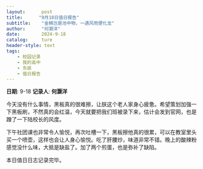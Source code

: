 ```yaml
---
layout:      post
title:      "9月18日值日报告"
subtitle:    "金鳞岂是池中物，一遇风雨便化龙"
author:      "何灏洋"
date:        2024-9-18
catalog:     ture
header-style: text
tags: 
    - 校园记录
    - 我的高中
    - 东辰
    - 值日报告
---
```


**日期**: 9-18
**记录人**: **何灏洋**

今天没有什么事情，黑板真的很难擦，让朕这个老人家身心疲惫。希望策划加强一下黑板刷，不然真的会红温，今天就要把我们班被录下来，估计会发到官网，也是蹭了一下陆校长的风度。

下午社团课也非常令人愉悦，再次吐槽一下，黑板擦他真的很累，可以在教室里头买一个喷壶，这样也会让人身心愉悦。吃了肝腰炒，味道非常不错。晚上的酸辣粉感觉没什么味，大抵是缺盐了。加了两个煎蛋，也是弥补了缺陷。

本日值日日志记录完毕。

